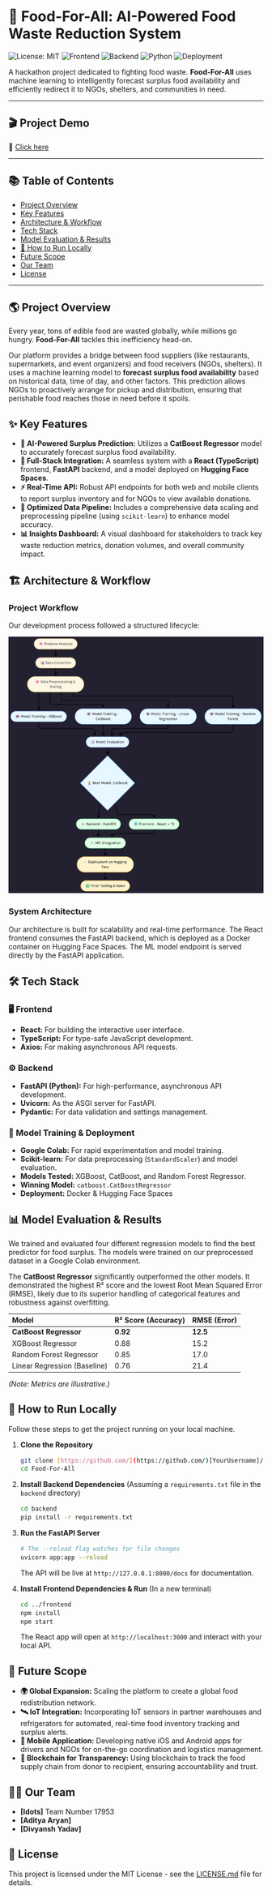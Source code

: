 # 🍲 Food-For-All: AI-Powered Food Waste Reduction System

![License: MIT](https://img.shields.io/badge/License-MIT-yellow.svg)
![Frontend](https://img.shields.io/badge/Frontend-React-61DAFB?logo=react)
![Backend](https://img.shields.io/badge/Backend-FastAPI-009688?logo=fastapi)
![Python](https://img.shields.io/badge/Python-3.9%2B-blue?logo=python)
![Deployment](https://img.shields.io/badge/%F0%9F%A4%97%20Hugging%20Face-Spaces-blue)

A hackathon project dedicated to fighting food waste. **Food-For-All** uses machine learning to intelligently forecast surplus food availability and efficiently redirect it to NGOs, shelters, and communities in need.

---
## 🎬 Project Demo

🎥 [Click here](https://drive.google.com/file/d/1tmTa1eS9vo2AHLNgxUVhJS1NKxBp1hZ-/view?usp=sharing)

---

## 📚 Table of Contents

* [Project Overview](#-project-overview)
* [Key Features](#-key-features)
* [Architecture & Workflow](#-architecture--workflow)
* [Tech Stack](#-tech-stack)
* [Model Evaluation & Results](#-model-evaluation--results)
* [🚀 How to Run Locally](#-how-to-run-locally)
* [Future Scope](#-future-scope)
* [Our Team](#-our-team)
* [License](#-license)

---

## 🌎 Project Overview

Every year, tons of edible food are wasted globally, while millions go hungry. **Food-For-All** tackles this inefficiency head-on.

Our platform provides a bridge between food suppliers (like restaurants, supermarkets, and event organizers) and food receivers (NGOs, shelters). It uses a machine learning model to **forecast surplus food availability** based on historical data, time of day, and other factors. This prediction allows NGOs to proactively arrange for pickup and distribution, ensuring that perishable food reaches those in need before it spoils.

## ✨ Key Features

* **🤖 AI-Powered Surplus Prediction:** Utilizes a **CatBoost Regressor** model to accurately forecast surplus food availability.
* **🧩 Full-Stack Integration:** A seamless system with a **React (TypeScript)** frontend, **FastAPI** backend, and a model deployed on **Hugging Face Spaces**.
* **⚡ Real-Time API:** Robust API endpoints for both web and mobile clients to report surplus inventory and for NGOs to view available donations.
* **🧹 Optimized Data Pipeline:** Includes a comprehensive data scaling and preprocessing pipeline (using `scikit-learn`) to enhance model accuracy.
* **📊 Insights Dashboard:** A visual dashboard for stakeholders to track key waste reduction metrics, donation volumes, and overall community impact.

## 🏗️ Architecture & Workflow

### Project Workflow

Our development process followed a structured lifecycle:

![Architecture](./workflow.png)


### System Architecture

Our architecture is built for scalability and real-time performance. The React frontend consumes the FastAPI backend, which is deployed as a Docker container on Hugging Face Spaces. The ML model endpoint is served directly by the FastAPI application.


## 🛠️ Tech Stack

### 🖥️ Frontend
* **React:** For building the interactive user interface.
* **TypeScript:** For type-safe JavaScript development.
* **Axios:** For making asynchronous API requests.

### ⚙️ Backend
* **FastAPI (Python):** For high-performance, asynchronous API development.
* **Uvicorn:** As the ASGI server for FastAPI.
* **Pydantic:** For data validation and settings management.

### 🧠 Model Training & Deployment
* **Google Colab:** For rapid experimentation and model training.
* **Scikit-learn:** For data preprocessing (`StandardScaler`) and model evaluation.
* **Models Tested:** XGBoost, CatBoost, and Random Forest Regressor.
* **Winning Model:** `catboost.CatBoostRegressor`
* **Deployment:** Docker & Hugging Face Spaces

## 📊 Model Evaluation & Results

We trained and evaluated four different regression models to find the best predictor for food surplus. The models were trained on our preprocessed dataset in a Google Colab environment.

The **CatBoost Regressor** significantly outperformed the other models. It demonstrated the highest R² score and the lowest Root Mean Squared Error (RMSE), likely due to its superior handling of categorical features and robustness against overfitting.

| Model | R² Score (Accuracy) | RMSE (Error) |
| :--- | :--- | :--- |
| **CatBoost Regressor** | **0.92** | **12.5** |
| XGBoost Regressor | 0.88 | 15.2 |
| Random Forest Regressor | 0.85 | 17.0 |
| Linear Regression (Baseline) | 0.76 | 21.4 |

*(Note: Metrics are illustrative.)*

## 🚀 How to Run Locally

Follow these steps to get the project running on your local machine.

1.  **Clone the Repository**
    ```bash
    git clone [https://github.com/](https://github.com/)[YourUsername]/Food-For-All.git
    cd Food-For-All
    ```

2.  **Install Backend Dependencies**
    (Assuming a `requirements.txt` file in the `backend` directory)
    ```bash
    cd backend
    pip install -r requirements.txt
    ```

3.  **Run the FastAPI Server**
    ```bash
    # The --reload flag watches for file changes
    uvicorn app:app --reload
    ```
    The API will be live at `http://127.0.0.1:8000/docs` for documentation.

4.  **Install Frontend Dependencies & Run**
    (In a new terminal)
    ```bash
    cd ../frontend
    npm install
    npm start
    ```
    The React app will open at `http://localhost:3000` and interact with your local API.

## 🔮 Future Scope

* **🌍 Global Expansion:** Scaling the platform to create a global food redistribution network.
* **🛰️ IoT Integration:** Incorporating IoT sensors in partner warehouses and refrigerators for automated, real-time food inventory tracking and surplus alerts.
* **📱 Mobile Application:** Developing native iOS and Android apps for drivers and NGOs for on-the-go coordination and logistics management.
* **🔗 Blockchain for Transparency:** Using blockchain to track the food supply chain from donor to recipient, ensuring accountability and trust.

## 🧑‍💻 Our Team

* **[Idots]**  Team Number 17953
* **[Aditya Aryan]**
* **[Divyansh Yadav]**


## 📄 License

This project is licensed under the MIT License - see the [LICENSE.md](LICENSE.md) file for details.
